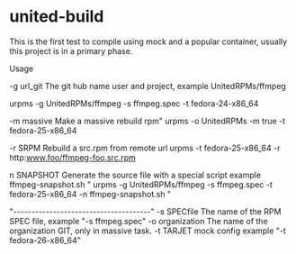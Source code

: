 # united-build

This is the first test to compile using mock and a popular container, usually this project is in a primary phase.

Usage

  -g url_git
    The git hub name user and project, example UnitedRPMs/ffmpeg

 urpms -g UnitedRPMs/ffmpeg -s ffmpeg.spec -t fedora-24-x86_64

  -m massive
   Make a massive rebuild rpm"
 urpms -o UnitedRPMs -m true -t fedora-25-x86_64

  -r SRPM
   Rebuild a src.rpm from remote url
 urpms -t fedora-25-x86_64 -r http:www.foo/ffmpeg-foo.src.rpm 

  n SNAPSHOT
   Generate the source file with a special script example ffmpeg-snapshot.sh "
   urpms -g UnitedRPMs/ffmpeg -s ffmpeg.spec -t fedora-25-x86_64 -n ffmpeg-snapshot.sh "


"--------------------------------------"
  -s SPECfile
    The name of the RPM SPEC file, example "-s ffmpeg.spec"
  -o organization
    The name of the organization GIT, only in massive task.
  -t TARJET
    mock config example "-t fedora-26-x86_64"



